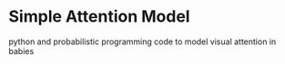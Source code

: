# Simple Attention Model
python and probabilistic programming code to model visual attention in babies

